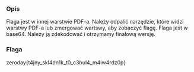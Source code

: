 ### Opis

Flaga jest w innej warstwie PDF-a. Należy odpalić narzędzie, które widzi warstwy PDF-a lub zmergować wartswy, aby zobaczyć flagę. Flaga jest w base64. Należy ją zdekodować i otrzymamy finałową wersję.

### Flaga

zeroday{t4jny_skl4dn1k_t0_c3bul4_m4iw4rdz0p}
